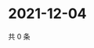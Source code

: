 # 2021-12-04

共 0 条

<!-- BEGIN WEIBO -->
<!-- 最后更新时间 Sat Dec 04 2021 01:18:51 GMT+0800 (China Standard Time) -->

<!-- END WEIBO -->
